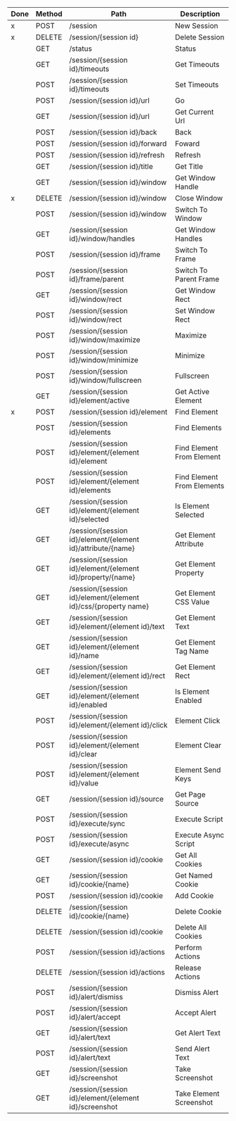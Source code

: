 | Done | Method | Path                                                           | Description                |
| ---- | ------ | -------------------------------------------------------------- | -------------------------- |
| x    | POST   | /session                                                       | New Session                |
| x    | DELETE | /session/{session id}                                          | Delete Session             |
|      | GET    | /status                                                        | Status                     |
|      | GET    | /session/{session id}/timeouts                                 | Get Timeouts               |
|      | POST   | /session/{session id}/timeouts                                 | Set Timeouts               |
|      | POST   | /session/{session id}/url                                      | Go                         |
|      | GET    | /session/{session id}/url                                      | Get Current Url            |
|      | POST   | /session/{session id}/back                                     | Back                       |
|      | POST   | /session/{session id}/forward                                  | Foward                     |
|      | POST   | /session/{session id}/refresh                                  | Refresh                    |
|      | GET    | /session/{session id}/title                                    | Get Title                  |
|      | GET    | /session/{session id}/window                                   | Get Window Handle          |
| x    | DELETE | /session/{session id}/window                                   | Close Window               |
|      | POST   | /session/{session id}/window                                   | Switch To Window           |
|      | GET    | /session/{session id}/window/handles                           | Get Window Handles         |
|      | POST   | /session/{session id}/frame                                    | Switch To Frame            |
|      | POST   | /session/{session id}/frame/parent                             | Switch To Parent Frame     |
|      | GET    | /session/{session id}/window/rect                              | Get Window Rect            |
|      | POST   | /session/{session id}/window/rect                              | Set Window Rect            |
|      | POST   | /session/{session id}/window/maximize                          | Maximize                   |
|      | POST   | /session/{session id}/window/minimize                          | Minimize                   |
|      | POST   | /session/{session id}/window/fullscreen                        | Fullscreen                 |
|      | GET    | /session/{session id}/element/active                           | Get Active Element         |
| x    | POST   | /session/{session id}/element                                  | Find Element               |
|      | POST   | /session/{session id}/elements                                 | Find Elements              |
|      | POST   | /session/{session id}/element/{element id}/element             | Find Element From Element  |
|      | POST   | /session/{session id}/element/{element id}/elements            | Find Element From Elements |
|      | GET    | /session/{session id}/element/{element id}/selected            | Is Element Selected        |
|      | GET    | /session/{session id}/element/{element id}/attribute/{name}    | Get Element Attribute      |
|      | GET    | /session/{session id}/element/{element id}/property/{name}     | Get Element Property       |
|      | GET    | /session/{session id}/element/{element id}/css/{property name} | Get Element CSS Value      |
|      | GET    | /session/{session id}/element/{element id}/text                | Get Element Text           |
|      | GET    | /session/{session id}/element/{element id}/name                | Get Element Tag Name       |
|      | GET    | /session/{session id}/element/{element id}/rect                | Get Element Rect           |
|      | GET    | /session/{session id}/element/{element id}/enabled             | Is Element Enabled         |
|      | POST   | /session/{session id}/element/{element id}/click               | Element Click              |
|      | POST   | /session/{session id}/element/{element id}/clear               | Element Clear              |
|      | POST   | /session/{session id}/element/{element id}/value               | Element Send Keys          |
|      | GET    | /session/{session id}/source                                   | Get Page Source            |
|      | POST   | /session/{session id}/execute/sync                             | Execute Script             |
|      | POST   | /session/{session id}/execute/async                            | Execute Async Script       |
|      | GET    | /session/{session id}/cookie                                   | Get All Cookies            |
|      | GET    | /session/{session id}/cookie/{name}                            | Get Named Cookie           |
|      | POST   | /session/{session id}/cookie                                   | Add Cookie                 |
|      | DELETE | /session/{session id}/cookie/{name}                            | Delete Cookie              |
|      | DELETE | /session/{session id)/cookie                                   | Delete All Cookies         |
|      | POST   | /session/{session id}/actions                                  | Perform Actions            |
|      | DELETE | /session/{session id}/actions                                  | Release Actions            |
|      | POST   | /session/{session id}/alert/dismiss                            | Dismiss Alert              |
|      | POST   | /session/{session id}/alert/accept                             | Accept Alert               |
|      | GET    | /session/{session id}/alert/text                               | Get Alert Text             |
|      | POST   | /session/{session id}/alert/text                               | Send Alert Text            |
|      | GET    | /session/{session id}/screenshot                               | Take Screenshot            |
|      | GET    | /session/{session id}/element/{element id}/screenshot          | Take Element Screenshot    |
